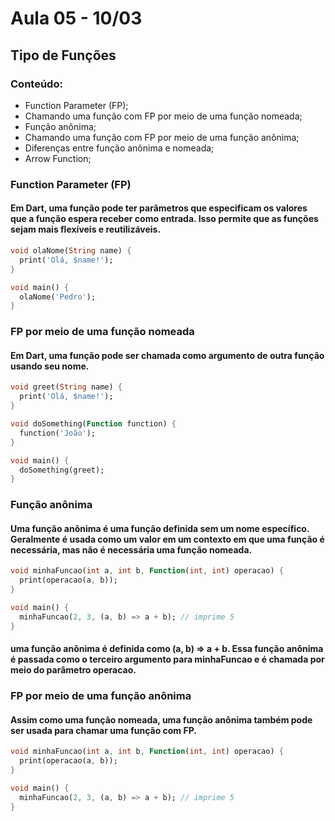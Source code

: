 # Aula 05 - 10/03

## Tipo de Funções 

### Conteúdo:
* Function Parameter (FP);
* Chamando uma função com FP por meio de uma função nomeada;
* Função anônima;
* Chamando uma função com FP por meio de uma função anônima;
* Diferenças entre função anônima e nomeada;
* Arrow Function;

### Function Parameter (FP)
#### Em Dart, uma função pode ter parâmetros que especificam os valores que a função espera receber como entrada. Isso permite que as funções sejam mais flexíveis e reutilizáveis.

```dart
void olaNome(String name) {
  print('Olá, $name!');
}

void main() {
  olaNome('Pedro');
}

```

### FP por meio de uma função nomeada
#### Em Dart, uma função pode ser chamada como argumento de outra função usando seu nome.

```dart
void greet(String name) {
  print('Olá, $name!');
}

void doSomething(Function function) {
  function('João');
}

void main() {
  doSomething(greet);
}


```

### Função anônima
#### Uma função anônima é uma função definida sem um nome específico. Geralmente é usada como um valor em um contexto em que uma função é necessária, mas não é necessária uma função nomeada.

```dart
void minhaFuncao(int a, int b, Function(int, int) operacao) {
  print(operacao(a, b));
}

void main() {
  minhaFuncao(2, 3, (a, b) => a + b); // imprime 5
}

```

#### uma função anônima é definida como (a, b) => a + b. Essa função anônima é passada como o terceiro argumento para minhaFuncao e é chamada por meio do parâmetro operacao.

### FP por meio de uma função anônima
#### Assim como uma função nomeada, uma função anônima também pode ser usada para chamar uma função com FP.
```dart
void minhaFuncao(int a, int b, Function(int, int) operacao) {
  print(operacao(a, b));
}

void main() {
  minhaFuncao(2, 3, (a, b) => a + b); // imprime 5
}

```